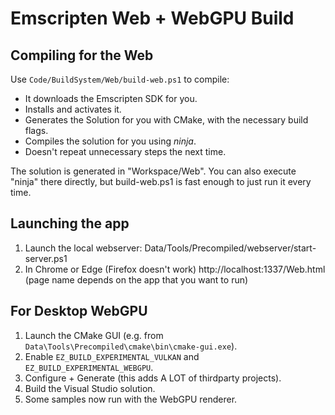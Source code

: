# Emscripten Web + WebGPU Build

## Compiling for the Web

Use `Code/BuildSystem/Web/build-web.ps1` to compile:
* It downloads the Emscripten SDK for you.
* Installs and activates it.
* Generates the Solution for you with CMake, with the necessary build flags.
* Compiles the solution for you using *ninja*.
* Doesn't repeat unnecessary steps the next time.
	
The solution is generated in "Workspace/Web".
You can also execute "ninja" there directly, but build-web.ps1 is fast enough to just run it every time.

## Launching the app

1. Launch the local webserver:
	Data/Tools/Precompiled/webserver/start-server.ps1
2. In Chrome or Edge (Firefox doesn't work)
	http://localhost:1337/Web.html (page name depends on the app that you want to run)


## For Desktop WebGPU

1. Launch the CMake GUI (e.g. from `Data\Tools\Precompiled\cmake\bin\cmake-gui.exe`).
2. Enable `EZ_BUILD_EXPERIMENTAL_VULKAN` and `EZ_BUILD_EXPERIMENTAL_WEBGPU`.
3. Configure + Generate (this adds A LOT of thirdparty projects).
4. Build the Visual Studio solution.
5. Some samples now run with the WebGPU renderer.
